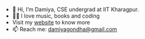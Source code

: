 - 👋 Hi, I’m Damiya, CSE undergrad at IIT Kharagpur.<br/>
- 👩‍💻 I love music, books and coding
- Visit my [website](https://dami-18.github.io/my_website/) to know more
- 📫 Reach me: [damiyagondha@gmail.com](mailto:damiyagondha@gmail.com)
<!---
Dami-18/Dami-18 is a ✨ special ✨ repository because its `README.md` (this file) appears on your GitHub profile.
You can click the Preview link to take a look at your changes.
--->
